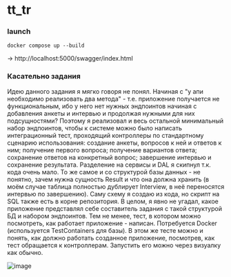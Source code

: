 # tt_tr
### launch
```
docker compose up --build
```
-> http://localhost:5000/swagger/index.html
### Касательно задания
Идею данного задания я мягко говоря не понял. Начиная с "у апи необходимо реализовать два метода" - т.е. приложение получается не функциональным, ибо у него нет нужных эндпоинтов начиная с добавления анкеты и интервью и продолжая нужными для них подсущностями? Поэтому я реализовал и весь остальной минимальный набор эндпоинтов, чтобы к системе можно было написать интеграционный тест, проходящий контроллеры по стандартному сценарию использования: создание анкеты, вопросов к ней и ответов к ним; получение первого вопроса; получение вариантов ответа; сохранение ответов на конкретный вопрос; завершение интервью и сохранение результата. Разделение на сервисы и DAL я скипнул т.к. кода очень мало. То же самое и со структурой базы данных - не понятно, зачем нужна сущность Result и что она должна хранить (в моём случае таблица полностью дублирует Interview, в неё переносятся интервью по завершению). Саму схему я создаю из кода, но скрипт на SQL также есть в корне репозитория. В целом, я явно не угадал, какое приложение представлял себе составитель задания с такой структурой БД и набором эндпоинтов. Тем не менее, тест, в котором можно посмотреть, как работает приложение - написан. Потребуется Docker (используется TestContainers для базы). В этом же тесте можно и понять, как должно работать созданное приложение, посмотрев, как тест обращается к контроллерам. Запустить его можно через визуалку как обычно.

![image](https://github.com/user-attachments/assets/17f0f252-6308-49c7-9942-1a23ba9c246c)
